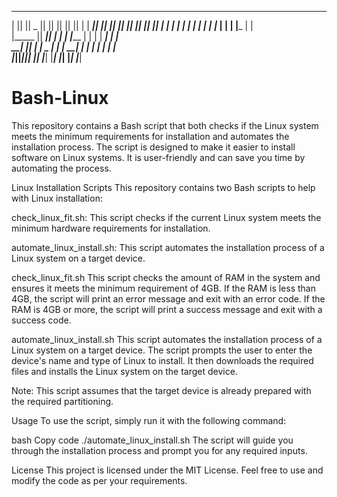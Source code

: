  _______  _______  _______  _______  _______  _______  _______  _______ 
|       ||       ||   _   ||       ||       ||       ||       ||       |
|  _____||    ___||  |_|  ||_     _||  _____||_     _||    ___||_     _|
| |_____ |   |___ |       |  |   |  | |_____   |   |  |   |___   |   |  
|_____  ||    ___||       |  |   |  |_____  |  |   |  |    ___|  |   |  
 _____| ||   |___ |   _   |  |   |   _____| |  |   |  |   |___   |   |  
|_______||_______||__| |__|  |___|  |_______|  |___|  |_______|  |___|  



# Bash-Linux
This repository contains a Bash script that both checks if the Linux system meets the minimum requirements for installation and automates the installation process. The script is designed to make it easier to install software on Linux systems. It is user-friendly and can save you time by automating the process.


Linux Installation Scripts
This repository contains two Bash scripts to help with Linux installation:

check_linux_fit.sh: This script checks if the current Linux system meets the minimum hardware requirements for installation.

automate_linux_install.sh: This script automates the installation process of a Linux system on a target device.

check_linux_fit.sh
This script checks the amount of RAM in the system and ensures it meets the minimum requirement of 4GB. If the RAM is less than 4GB, the script will print an error message and exit with an error code. If the RAM is 4GB or more, the script will print a success message and exit with a success code.

automate_linux_install.sh
This script automates the installation process of a Linux system on a target device. The script prompts the user to enter the device's name and type of Linux to install. It then downloads the required files and installs the Linux system on the target device.

Note: This script assumes that the target device is already prepared with the required partitioning.

Usage
To use the script, simply run it with the following command:

bash
Copy code
./automate_linux_install.sh
The script will guide you through the installation process and prompt you for any required inputs.

License
This project is licensed under the MIT License. Feel free to use and modify the code as per your requirements.
